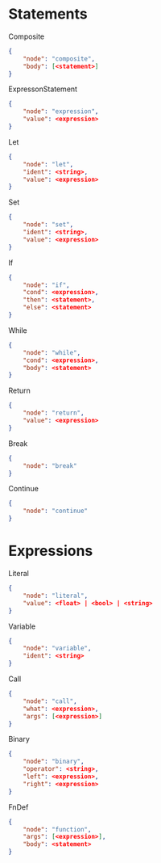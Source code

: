 # Statements

Composite
```json
{
    "node": "composite",
    "body": [<statement>]
}
```

ExpressonStatement
```json
{
    "node": "expression",
    "value": <expression>
}
```

Let
```json
{
    "node": "let",
    "ident": <string>,
    "value": <expression>
}
```

Set
```json
{
    "node": "set",
    "ident": <string>,
    "value": <expression>
}
```

If
```json
{
    "node": "if",
    "cond": <expression>,
    "then": <statement>,
    "else": <statement>
}
```

While
```json
{
    "node": "while",
    "cond": <expression>,
    "body": <statement>
}
```

Return
```json
{
    "node": "return",
    "value": <expression>
}
```

Break
```json
{
    "node": "break"
}
```

Continue
```json
{
    "node": "continue"
}
```


# Expressions

Literal
```json
{
    "node": "literal",
    "value": <float> | <bool> | <string>
}
```

Variable
```json
{
    "node": "variable",
    "ident": <string>
}
```

Call
```json
{
    "node": "call",
    "what": <expression>,
    "args": [<expression>]
}
```

Binary
```json
{
    "node": "binary",
    "operator": <string>,
    "left": <expression>,
    "right": <expression>
}
```

FnDef
```json
{
    "node": "function",
    "args": [<expression>],
    "body": <statement>
}
```